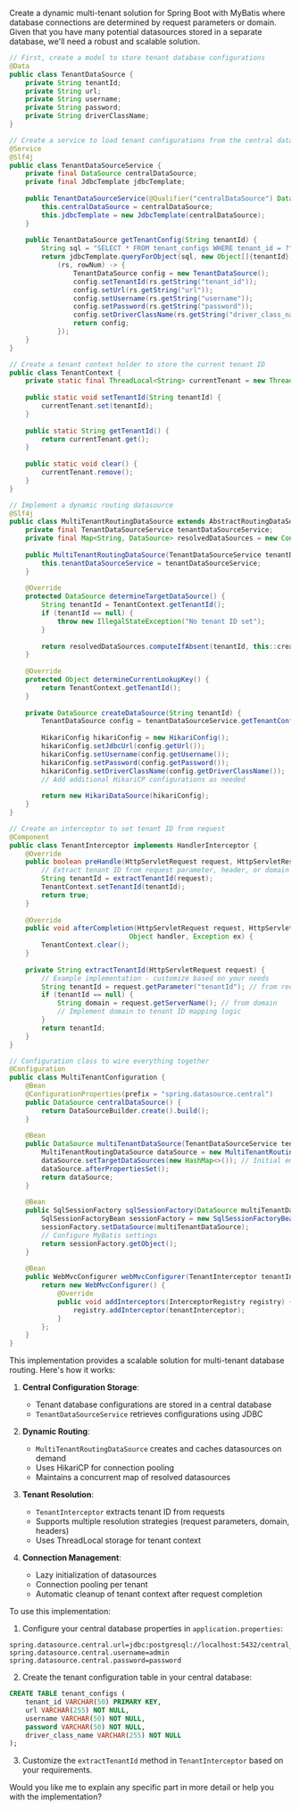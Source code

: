 Create a dynamic multi-tenant solution for Spring Boot with MyBatis where database connections are determined by request parameters or domain. Given that you have many potential datasources stored in a separate database, we'll need a robust and scalable solution.



```java
// First, create a model to store tenant database configurations
@Data
public class TenantDataSource {
    private String tenantId;
    private String url;
    private String username;
    private String password;
    private String driverClassName;
}

// Create a service to load tenant configurations from the central database
@Service
@Slf4j
public class TenantDataSourceService {
    private final DataSource centralDataSource;
    private final JdbcTemplate jdbcTemplate;
    
    public TenantDataSourceService(@Qualifier("centralDataSource") DataSource centralDataSource) {
        this.centralDataSource = centralDataSource;
        this.jdbcTemplate = new JdbcTemplate(centralDataSource);
    }
    
    public TenantDataSource getTenantConfig(String tenantId) {
        String sql = "SELECT * FROM tenant_configs WHERE tenant_id = ?";
        return jdbcTemplate.queryForObject(sql, new Object[]{tenantId}, 
            (rs, rowNum) -> {
                TenantDataSource config = new TenantDataSource();
                config.setTenantId(rs.getString("tenant_id"));
                config.setUrl(rs.getString("url"));
                config.setUsername(rs.getString("username"));
                config.setPassword(rs.getString("password"));
                config.setDriverClassName(rs.getString("driver_class_name"));
                return config;
            });
    }
}

// Create a tenant context holder to store the current tenant ID
public class TenantContext {
    private static final ThreadLocal<String> currentTenant = new ThreadLocal<>();
    
    public static void setTenantId(String tenantId) {
        currentTenant.set(tenantId);
    }
    
    public static String getTenantId() {
        return currentTenant.get();
    }
    
    public static void clear() {
        currentTenant.remove();
    }
}

// Implement a dynamic routing datasource
@Slf4j
public class MultiTenantRoutingDataSource extends AbstractRoutingDataSource {
    private final TenantDataSourceService tenantDataSourceService;
    private final Map<String, DataSource> resolvedDataSources = new ConcurrentHashMap<>();
    
    public MultiTenantRoutingDataSource(TenantDataSourceService tenantDataSourceService) {
        this.tenantDataSourceService = tenantDataSourceService;
    }
    
    @Override
    protected DataSource determineTargetDataSource() {
        String tenantId = TenantContext.getTenantId();
        if (tenantId == null) {
            throw new IllegalStateException("No tenant ID set");
        }
        
        return resolvedDataSources.computeIfAbsent(tenantId, this::createDataSource);
    }
    
    @Override
    protected Object determineCurrentLookupKey() {
        return TenantContext.getTenantId();
    }
    
    private DataSource createDataSource(String tenantId) {
        TenantDataSource config = tenantDataSourceService.getTenantConfig(tenantId);
        
        HikariConfig hikariConfig = new HikariConfig();
        hikariConfig.setJdbcUrl(config.getUrl());
        hikariConfig.setUsername(config.getUsername());
        hikariConfig.setPassword(config.getPassword());
        hikariConfig.setDriverClassName(config.getDriverClassName());
        // Add additional HikariCP configurations as needed
        
        return new HikariDataSource(hikariConfig);
    }
}

// Create an interceptor to set tenant ID from request
@Component
public class TenantInterceptor implements HandlerInterceptor {
    @Override
    public boolean preHandle(HttpServletRequest request, HttpServletResponse response, Object handler) {
        // Extract tenant ID from request parameter, header, or domain
        String tenantId = extractTenantId(request);
        TenantContext.setTenantId(tenantId);
        return true;
    }
    
    @Override
    public void afterCompletion(HttpServletRequest request, HttpServletResponse response, 
                              Object handler, Exception ex) {
        TenantContext.clear();
    }
    
    private String extractTenantId(HttpServletRequest request) {
        // Example implementation - customize based on your needs
        String tenantId = request.getParameter("tenantId"); // from request parameter
        if (tenantId == null) {
            String domain = request.getServerName(); // from domain
            // Implement domain to tenant ID mapping logic
        }
        return tenantId;
    }
}

// Configuration class to wire everything together
@Configuration
public class MultiTenantConfiguration {
    @Bean
    @ConfigurationProperties(prefix = "spring.datasource.central")
    public DataSource centralDataSource() {
        return DataSourceBuilder.create().build();
    }
    
    @Bean
    public DataSource multiTenantDataSource(TenantDataSourceService tenantDataSourceService) {
        MultiTenantRoutingDataSource dataSource = new MultiTenantRoutingDataSource(tenantDataSourceService);
        dataSource.setTargetDataSources(new HashMap<>()); // Initial empty map
        dataSource.afterPropertiesSet();
        return dataSource;
    }
    
    @Bean
    public SqlSessionFactory sqlSessionFactory(DataSource multiTenantDataSource) throws Exception {
        SqlSessionFactoryBean sessionFactory = new SqlSessionFactoryBean();
        sessionFactory.setDataSource(multiTenantDataSource);
        // Configure MyBatis settings
        return sessionFactory.getObject();
    }
    
    @Bean
    public WebMvcConfigurer webMvcConfigurer(TenantInterceptor tenantInterceptor) {
        return new WebMvcConfigurer() {
            @Override
            public void addInterceptors(InterceptorRegistry registry) {
                registry.addInterceptor(tenantInterceptor);
            }
        };
    }
}

```

This implementation provides a scalable solution for multi-tenant database routing. Here's how it works:

1. **Central Configuration Storage**:
   - Tenant database configurations are stored in a central database
   - `TenantDataSourceService` retrieves configurations using JDBC

2. **Dynamic Routing**:
   - `MultiTenantRoutingDataSource` creates and caches datasources on demand
   - Uses HikariCP for connection pooling
   - Maintains a concurrent map of resolved datasources

3. **Tenant Resolution**:
   - `TenantInterceptor` extracts tenant ID from requests
   - Supports multiple resolution strategies (request parameters, domain, headers)
   - Uses ThreadLocal storage for tenant context

4. **Connection Management**:
   - Lazy initialization of datasources
   - Connection pooling per tenant
   - Automatic cleanup of tenant context after request completion

To use this implementation:

1. Configure your central database properties in `application.properties`:
```properties
spring.datasource.central.url=jdbc:postgresql://localhost:5432/central_db
spring.datasource.central.username=admin
spring.datasource.central.password=password
```

2. Create the tenant configuration table in your central database:
```sql
CREATE TABLE tenant_configs (
    tenant_id VARCHAR(50) PRIMARY KEY,
    url VARCHAR(255) NOT NULL,
    username VARCHAR(50) NOT NULL,
    password VARCHAR(50) NOT NULL,
    driver_class_name VARCHAR(255) NOT NULL
);
```

3. Customize the `extractTenantId` method in `TenantInterceptor` based on your requirements.

Would you like me to explain any specific part in more detail or help you with the implementation?
